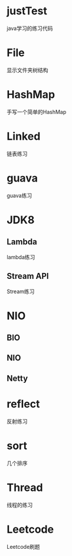 # justTest
java学习的练习代码

# File

显示文件夹树结构



# HashMap

手写一个简单的HashMap

# Linked

链表练习

# guava

guava练习

#  JDK8

## Lambda
lambda练习

## Stream API

Stream练习



# NIO

## BIO

## NIO

## Netty



# reflect

反射练习

# sort

几个排序

# Thread

线程的练习



# Leetcode

Leetcode刷题